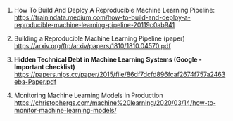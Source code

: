 1. How To Build And Deploy A Reproducible Machine Learning Pipeline:
https://trainindata.medium.com/how-to-build-and-deploy-a-reproducible-machine-learning-pipeline-20119c0ab941

2. Building a Reproducible Machine Learning Pipeline (paper)
https://arxiv.org/ftp/arxiv/papers/1810/1810.04570.pdf

3. **Hidden Technical Debt in Machine Learning Systems (Google - Important checklist)**
https://papers.nips.cc/paper/2015/file/86df7dcfd896fcaf2674f757a2463eba-Paper.pdf

4. Monitoring Machine Learning Models in Production
https://christophergs.com/machine%20learning/2020/03/14/how-to-monitor-machine-learning-models/
